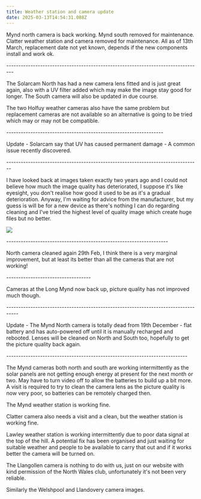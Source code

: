 ```yaml
---
title: Weather station and camera update
date: 2025-03-13T14:54:31.088Z
---
```

Mynd north camera is back working. Mynd south removed for maintenance.  Clatter weather station and camera removed for maintenance.  All as of 13th March,  replacement date not yet known, depends if the new components install and work ok.

\---------------------------------------------------------------------------------



The Solarcam North has had a new camera lens fitted and is just great again, also with a UV filter added which may make the image stay good for longer.  The South camera will also be updated in due course.

The two Holfuy weather cameras also have the same problem but replacement cameras are not available so an alternative is going to be tried which may or may not be compatible.

\-----------------------------------------------------------------

Update - Solarcam say that UV has caused permanent damage - A common issue recently discovered.

\--------------------------------------------------------------------------------

I have looked back at images taken exactly two years ago and I could not believe how much the image quality has deteriorated,  I suppose it's like eyesight, you don't realise how good it used to be as it's a gradual deterioration. Anyway, I'm waiting for advice from the manufacturer, but my guess is will be for a new device as there's nothing I can do regarding cleaning and I've tried the highest level of quality image which create huge files but no better.

![](/img/longmyndnorth_06032020.jpg)

\-------------------------------------------------------------------

North camera cleaned again 29th Feb,  I think there is a very marginal improvement,  but at least its better than all the cameras that are not working!

\-----------------------------------

Cameras at the Long Mynd now back up, picture quality has not improved much though.

\-----------------------------------------------------------------------------------

Update - The Mynd North camera is totally dead from 19th December - flat battery and has auto-powered off until it is manually recharged and rebooted.  Lenses will be cleaned on North and South too, hopefully to get the picture quality back again.

\---------------------------------------------------------------------------

The Mynd cameras both north and south are working intermittently as the solar panels are not getting enough energy at present for the next month or two.  May have to turn video off to allow the batteries to build up a bit more.  A visit is required to try to clean the camera lens as the picture quality is now very poor, so batteries can be remotely charged then.

The Mynd weather station is working fine.

Clatter camera also needs a visit and a clean, but the weather station is working fine.

Lawley weather station is working intermittently due to poor data signal at the top of the hill.  A potential fix has been organised and just waiting for suitable weather and people to be available to carry that out and if it works better the camera will be turned on.

The Llangollen camera is nothing to do with us, just on our website with kind permission of the North Wales club, unfortunately it's not been very reliable.

Similarly the Welshpool and Llandovery camera images.